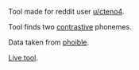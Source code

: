 Tool made for reddit user [u/cteno4](https://www.reddit.com/user/cteno4).

Tool finds two [contrastive](https://www.reddit.com/r/linguistics/comments/cyonwo/this_weeks_qa_thread_please_read_before_asking_or/ezx99gz/?context=3) phonemes.

Data taken from [phoible](https://github.com/phoible/dev/tree/master/data).

[Live tool](https://raw.githack.com/Voldemortas/cteno4/master/index.html).
